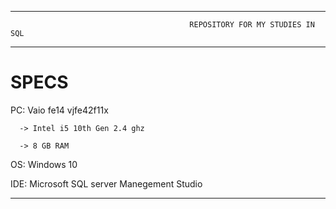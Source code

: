 -------------------------------------------------------------------------------------------------------------------------------------------------------------------------

                                            REPOSITORY FOR MY STUDIES IN SQL
                                                
-------------------------------------------------------------------------------------------------------------------------------------------------------------------------

# SPECS

 PC: Vaio fe14 vjfe42f11x
 
      -> Intel i5 10th Gen 2.4 ghz
   
      -> 8 GB RAM
 
 OS: Windows 10
 
 IDE: Microsoft SQL server Manegement Studio

-------------------------------------------------------------------------------------------------------------------------------------------------------------------------

